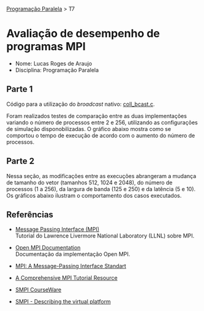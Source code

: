 [Programação Paralela](https://github.com/lucasroges/elc139-2019a) > T7

# Avaliação de desempenho de programas MPI

- Nome: Lucas Roges de Araujo
- Disciplina: Programação Paralela

## Parte 1

Código para a utilização do *broadcast* nativo: [coll_bcast.c](coll_bcast.c).

Foram realizados testes de comparação entre as duas implementações variando o número de processos entre 2 e 256, utilizando as configurações de simulação disponobilizadas. O gráfico abaixo mostra como se comportou o tempo de execução de acordo com o aumento do número de processos.

<!-- inserir gráfico -->


## Parte 2

Nessa seção, as modificações entre as execuções abrangeram a mudança de tamanho do vetor (tamanhos 512, 1024 e 2048), do número de processos (1 a 256), da largura de banda (125 e 250) e da latência (5 e 10). Os gráficos abaixo ilustram o comportamento dos casos executados.

<!-- inserir gráficos -->

## Referências

- [Message Passing Interface (MPI)](https://computing.llnl.gov/tutorials/mpi/)  
  Tutorial do Lawrence Livermore National Laboratory (LLNL) sobre MPI.

- [Open MPI Documentation](https://www.open-mpi.org/doc/)  
  Documentação da implementação Open MPI.

- [MPI: A Message-Passing Interface Standart](https://www.mpi-forum.org/docs/mpi-3.1/mpi31-report.pdf)  
- [A Comprehensive MPI Tutorial Resource](http://mpitutorial.com/)  
- [SMPI CourseWare](https://simgrid.github.io/SMPI_CourseWare/)  
- [SMPI - Describing the virtual platform](http://simgrid.gforge.inria.fr/simgrid/3.20/doc/platform.html)
